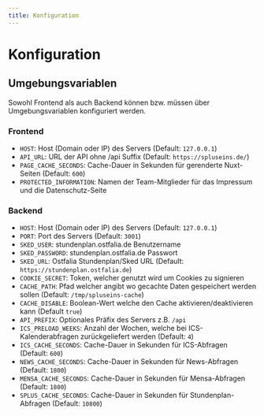 ```yaml
---
title: Konfiguration
---
```


# Konfiguration

## Umgebungsvariablen

Sowohl Frontend als auch Backend können bzw. müssen über Umgebungsvariablen konfiguriert werden.

### Frontend

- `HOST`: Host (Domain oder IP) des Servers (Default: `127.0.0.1`)
- `API_URL`: URL der API ohne /api Suffix (Default: `https://spluseins.de/`)
- `PAGE_CACHE_SECONDS`: Cache-Dauer in Sekunden für gerenderte Nuxt-Seiten (Default: `600`)
- `PROTECTED_INFORMATION`: Namen der Team-Mitglieder für das Impressum und die Datenschutz-Seite

### Backend

- `HOST`: Host (Domain oder IP) des Servers (Default: `127.0.0.1`)
- `PORT`: Port des Servers (Default: `3001`)
- `SKED_USER`: stundenplan.ostfalia.de Benutzername
- `SKED_PASSWORD`: stundenplan.ostfalia.de Passwort
- `SKED_URL`: Ostfalia Stundenplan/Sked URL (Default: `https://stundenplan.ostfalia.de`)
- `COOKIE_SECRET`: Token, welcher genutzt wird um Cookies zu signieren
- `CACHE_PATH`: Pfad welcher angibt wo gecachte Daten gespeichert werden sollen (Default: `/tmp/spluseins-cache`)
- `CACHE_DISABLE`: Boolean-Wert welche den Cache aktivieren/deaktivieren kann (Default `true`)
- `API_PREFIX`: Optionales Präfix des Servers z.B. `/api`
- `ICS_PRELOAD_WEEKS`: Anzahl der Wochen, welche bei ICS-Kalenderabfragen zurückgeliefert werden (Default: `4`)
- `ICS_CACHE_SECONDS`: Cache-Dauer in Sekunden für ICS-Abfragen (Default: `600`)
- `NEWS_CACHE_SECONDS`: Cache-Dauer in Sekunden für News-Abfragen (Default: `1800`)
- `MENSA_CACHE_SECONDS`: Cache-Dauer in Sekunden für Mensa-Abfragen (Default: `1800`)
- `SPLUS_CACHE_SECONDS`: Cache-Dauer in Sekunden für Stundenplan-Abfragen (Default: `10800`)
